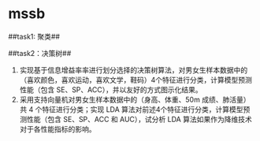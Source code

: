 # mssb
##task1: 聚类##

##task2：决策树##
1. 实现基于信息增益率率进行划分选择的决策树算法，对男女生样本数据中的（喜欢颜色，喜欢运动，喜欢文学，鞋码）4个特征进行分类，计算模型预测性能（包含 SE、SP、ACC），并以友好的方式图示化结果。 
2. 采用支持向量机对男女生样本数据中的（身高、体重、50m 成绩、肺活量）共 4 个特征进行分类；实现 LDA 算法对前述4个特征进行分类，计算模型预测性能（包含 SE、SP、ACC 和 AUC），试分析 LDA 算法如果作为降维技术对于各性能指标的影响。
